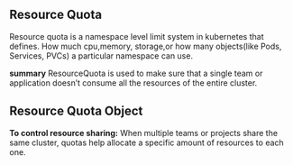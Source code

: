 <h2>Resource Quota</h2>
Resource quota is a namespace level limit system in kubernetes that defines. How much cpu,memory, storage,or how many objects(like Pods, Services, PVCs) a particular namespace can use.

**summary**
ResourceQuota is used to make sure that a single team or application doesn’t consume all the resources of the entire cluster.

## Resource Quota Object

**To control resource sharing:**
When multiple teams or projects share the same cluster, quotas help allocate a specific amount of resources to each one.